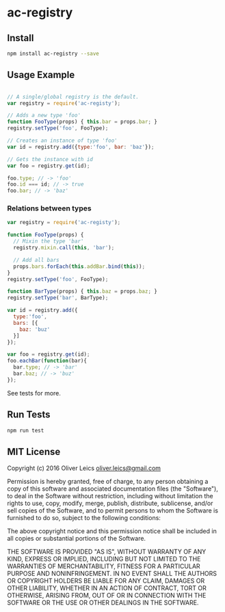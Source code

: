 
ac-registry
===========

Install
-------

```bash
npm install ac-registry --save
```

Usage Example
-------------

```js

// A single/global registry is the default.
var registry = require('ac-registy');

// Adds a new type 'foo'
function FooType(props) { this.bar = props.bar; }
registry.setType('foo', FooType);

// Creates an instance of type 'foo'
var id = registry.add({type:'foo', bar: 'baz'});

// Gets the instance with id
var foo = registry.get(id);

foo.type; // -> 'foo'
foo.id === id; // -> true
foo.bar; // -> 'baz'

```

### Relations between types

```js
var registry = require('ac-registy');

function FooType(props) {
  // Mixin the type 'bar'
  registry.mixin.call(this, 'bar');

  // Add all bars
  props.bars.forEach(this.addBar.bind(this));
}
registry.setType('foo', FooType);

function BarType(props) { this.baz = props.baz; }
registry.setType('bar', BarType);

var id = registry.add({
  type:'foo',
  bars: [{
    baz: 'buz'
  }]
});

var foo = registry.get(id);
foo.eachBar(function(bar){
  bar.type; // -> 'bar'
  bar.baz; // -> 'buz'
});

```

See tests for more.

Run Tests
---------

```bash
npm run test
```

MIT License
-----------

Copyright (c) 2016 Oliver Leics <oliver.leics@gmail.com>

Permission is hereby granted, free of charge, to any person obtaining a copy of this software and associated documentation files (the "Software"), to deal in the Software without restriction, including without limitation the rights to use, copy, modify, merge, publish, distribute, sublicense, and/or sell copies of the Software, and to permit persons to whom the Software is furnished to do so, subject to the following conditions:

The above copyright notice and this permission notice shall be included in all copies or substantial portions of the Software.

THE SOFTWARE IS PROVIDED "AS IS", WITHOUT WARRANTY OF ANY KIND, EXPRESS OR IMPLIED, INCLUDING BUT NOT LIMITED TO THE WARRANTIES OF MERCHANTABILITY, FITNESS FOR A PARTICULAR PURPOSE AND NONINFRINGEMENT. IN NO EVENT SHALL THE AUTHORS OR COPYRIGHT HOLDERS BE LIABLE FOR ANY CLAIM, DAMAGES OR OTHER LIABILITY, WHETHER IN AN ACTION OF CONTRACT, TORT OR OTHERWISE, ARISING FROM, OUT OF OR IN CONNECTION WITH THE SOFTWARE OR THE USE OR OTHER DEALINGS IN THE SOFTWARE.

